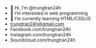 - 👋 Hi, I’m @trungtran24h
- 👀 I’m interested in web programming
- 🌱 I’m currently learning HTML/CSS/JS
- trungtran24h@gmail.com
- Facebook.com/trungtran24h
- Instagram.com/trungtran24h
- Soundcloud.com/trungtran24h
